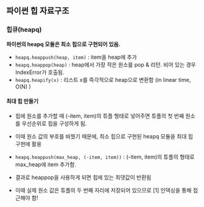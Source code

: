 ## 파이썬 힙 자료구조
### 힙큐(heapq)
**파이썬의 heapq 모듈은 최소 힙으로 구현되어 있음.**
- ```heapq.heappush(heap, item)``` : item을 heap에 추가
- ```heapq.heappop(heap)``` : heap에서 가장 작은 원소를 pop & 리턴. 비어 있는 경우 IndexError가 호출됨. 
- ```heapq.heapify(x)``` : 리스트 x를 즉각적으로 heap으로 변환함 (in linear time, O(N) )

#### 최대 힙 만들기
- 힙에 원소를 추가할 때 (-item, item)의 튜플 형태로 넣어주면 튜플의 첫 번째 원소를 우선순위로 힙을 구성하게 됨.
- 이때 원소 값의 부호를 바꿨기 때문에, 최소 힙으로 구현된 heapq 모듈을 최대 힙 구현에 활용

- ```heapq.heappush(max_heap, (-item, item))``` : (-item, item)의 튜플의 형태로 max_heap에 item 추가함.
- 결과로 heappop을 사용하게 되면 힙에 있는 최댓값이 반환됨
- 이때 실제 원소 값은 튜플의 두 번째 자리에 저장되어 있으므로 [1] 인덱싱을 통해 접근해야 함!